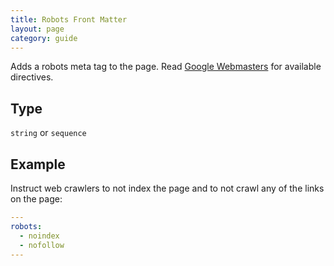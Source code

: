 ```yaml
---
title: Robots Front Matter
layout: page
category: guide
---
```


Adds a robots meta tag to the page. Read [Google Webmasters][0] for available directives.

## Type

`string` or `sequence`

## Example

Instruct web crawlers to not index the page and to not crawl any of the links on the page:

~~~ yaml
---
robots:
  - noindex
  - nofollow
---
~~~

[0]: https://developers.google.com/webmasters/control-crawl-index/docs/robots_meta_tag
